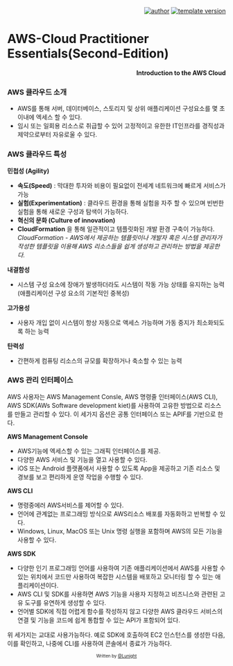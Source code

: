 <div align=right>
    <a href="https://github.com/LunightLab">
        <img alt="author" src= "https://img.shields.io/badge/author-lunight-blue?style=glat-square" target="_blank"></a>
    </a>
    <a href="https://github.com/LunightLab/LuLabTemplate">
        <img alt="template version" src= "https://img.shields.io/badge/template%20version-1.0-blue?style=glat-square" target="_blank"></a>
    </a>
</div>

AWS-Cloud Practitioner Essentials(Second-Edition)
=================================================

**<div align=right> Introduction to the AWS Cloud</div>**

### AWS 클라우드 소개

-	AWS를 통해 서버, 데이터베이스, 스토리지 및 상위 애플리케이션 구성요소를 몇 초 이내에 엑세스 할 수 있다.
-	임시 또는 일회용 리소스로 취급할 수 있어 고정적이고 유한한 IT인프라를 경직성과 제약으로부터 자유로울 수 있다.  

### AWS 클라우드 특성

**민첩성 (Agility)**

-	**속도(Speed)** : 막대한 투자와 비용이 필요없이 전세계 네트워크에 빠르게 서비스가 가능  
-	**실험(Experimentation)** : 클라우드 환경을 통해 실험을 자주 할 수 있으며 빈번한 실험을 통해 새로운 구성과 탐색이 가능하다.  
-	**혁신의 문화 (Culture of innovation)**  
-	**CloudFormation** 을 통해 일관적이고 템플릿화된 개발 환경 구축이 가능하다.  
	*CloudFormation - AWS에서 제공하는 템플릿이나 개발자 혹은 시스템 관리자가 작성한 템플릿을 이용해 AWS 리소스들을 쉽게 생성하고 관리하는 방법을 제공한다.*

**내결함성**

-	시스템 구성 요소에 장애가 발생하더라도 시스템이 작동 가능 상태를 유지하는 능력(애플리케이션 구성 요소의 기본적인 중복성)

**고가용성**

-	사용자 개입 없이 시스템이 항상 자동으로 액세스 가능하며 가동 중지가 최소화되도록 하는 능력

**탄력성**

-	간편하게 컴퓨팅 리소스의 규모를 확장하거나 축소할 수 있는 능력  

### AWS 관리 인터페이스

AWS 사용자는 AWS Management Consle, AWS 명령줄 인터페이스(AWS CLI), AWS SDK(AWs Software development kiet)를 사용하여 고유한 방법으로 리소스를 만들고 관리할 수 있다. 이 세가지 옵션은 공통 인터페이스 또는 APIF를 기반으로 한다.

**AWS Management Console**

-	AWS기능에 엑세스할 수 있는 그래픽 인터페이스를 제공.  
-	다양한 AWS 서비스 및 기능을 열고 사용할 수 있다.  
-	iOS 또는 Android 플랫폼에서 사용할 수 있도록 App을 제공하고 기존 리소스 및 경보를 보고 편리하게 운영 작업을 수행할 수 있다.  

**AWS CLI**

-	명령중에러 AWS서비스를 제어할 수 있다.  
-	언어에 관계없는 프로그래밍 방식으로 AWS리소스 배포를 자동화하고 반복할 수 있다.  
-	Windows, Linux, MacOS 또는 Unix 명령 실행을 포함하며 AWS의 모든 기능을 사용할 수 있다.  

**AWS SDK**

-	다양한 인기 프로그래밍 언어를 사용하여 기존 애플리케이션에서 AWS를 사용할 수 있는 위치에서 코드만 사용하여 복잡한 시스템을 배포하고 모니터링 할 수 있는 애플리케이션이다.  
-	AWS CLI 및 SDK를 사용하면 AWS 기능을 사용자 지정하고 비즈니스와 관련된 고유 도구를 유연하게 생성할 수 있다.  
-	언어별 SDK에 직접 어렵게 함수를 작성하지 않고 다양한 AWS 클라우드 서비스의 연결 및 기능을 코드에 쉽게 통합할 수 있는 API가 포함되어 있다.  

위 세가지는 교대로 사용가능하다. 예로 SDK에 호출하여 EC2 인스턴스를 생성한 다음, 이를 확인하고, 나중에 CLI를 사용하여 콘솔에서 종료가 가능하다.

<div align="center">

<sub><sup>Written by <a href="https://github.com/LunightLab">@Lunight</a></sup></sub><small></small>

</div>

